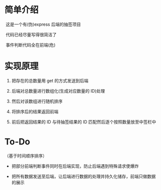 # 简单介绍

​ 这是一个有(伪)express 后端的抽签项目

​ 代码已经尽量写得很简洁了

​ 事件判断代码全在前端(危)

# 实现原理

1. 把存在的总数量用 get 的方式发送到后端

2. 后端对总数量进行数组化(生成对应数量的 ID)处理

3. 然后对该数组进行随机排序

4. 将排序后的结果返回前端

5. 前后把返回结果的 ID 与待抽签结果的 ID 匹配然后逐个按照数量放至中签栏中

# To-Do

（基于时间顺序排序）

-   把部分前端判断事件同时在后端实现，防止后端遇到特殊请求使爆炸

-   把所有数据发送至后端，让后端进行数据的处理并持久化储存，前端只做数据的展示
